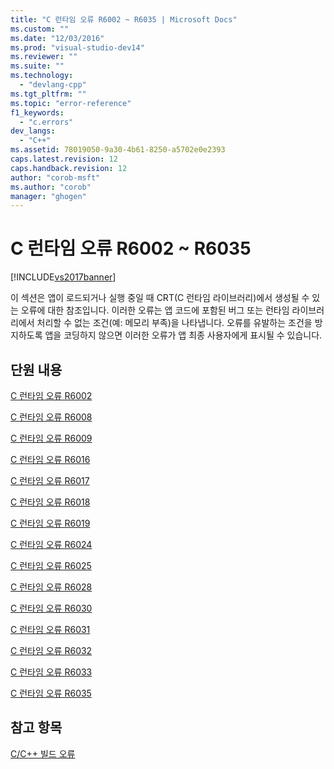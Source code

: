 ```yaml
---
title: "C 런타임 오류 R6002 ~ R6035 | Microsoft Docs"
ms.custom: ""
ms.date: "12/03/2016"
ms.prod: "visual-studio-dev14"
ms.reviewer: ""
ms.suite: ""
ms.technology: 
  - "devlang-cpp"
ms.tgt_pltfrm: ""
ms.topic: "error-reference"
f1_keywords: 
  - "c.errors"
dev_langs: 
  - "C++"
ms.assetid: 78019050-9a30-4b61-8250-a5702e0e2393
caps.latest.revision: 12
caps.handback.revision: 12
author: "corob-msft"
ms.author: "corob"
manager: "ghogen"
---
```

# C 런타임 오류 R6002 ~ R6035
[!INCLUDE[vs2017banner](../../assembler/inline/includes/vs2017banner.md)]

이 섹션은 앱이 로드되거나 실행 중일 때 CRT\(C 런타임 라이브러리\)에서 생성될 수 있는 오류에 대한 참조입니다. 이러한 오류는 앱 코드에 포함된 버그 또는 런타임 라이브러리에서 처리할 수 없는 조건\(예: 메모리 부족\)을 나타냅니다. 오류를 유발하는 조건을 방지하도록 앱을 코딩하지 않으면 이러한 오류가 앱 최종 사용자에게 표시될 수 있습니다.  
  
## 단원 내용  
 [C 런타임 오류 R6002](../../error-messages/tool-errors/c-runtime-error-r6002.md)  
  
 [C 런타임 오류 R6008](../../error-messages/tool-errors/c-runtime-error-r6008.md)  
  
 [C 런타임 오류 R6009](../../error-messages/tool-errors/c-runtime-error-r6009.md)  
  
 [C 런타임 오류 R6016](../../error-messages/tool-errors/c-runtime-error-r6016.md)  
  
 [C 런타임 오류 R6017](../../error-messages/tool-errors/c-runtime-error-r6017.md)  
  
 [C 런타임 오류 R6018](../../error-messages/tool-errors/c-runtime-error-r6018.md)  
  
 [C 런타임 오류 R6019](../../error-messages/tool-errors/c-runtime-error-r6019.md)  
  
 [C 런타임 오류 R6024](../../error-messages/tool-errors/c-runtime-error-r6024.md)  
  
 [C 런타임 오류 R6025](../../error-messages/tool-errors/c-runtime-error-r6025.md)  
  
 [C 런타임 오류 R6028](../../error-messages/tool-errors/c-runtime-error-r6028.md)  
  
 [C 런타임 오류 R6030](../../error-messages/tool-errors/c-runtime-error-r6030.md)  
  
 [C 런타임 오류 R6031](../../error-messages/tool-errors/c-runtime-error-r6031.md)  
  
 [C 런타임 오류 R6032](../../error-messages/tool-errors/c-runtime-error-r6032.md)  
  
 [C 런타임 오류 R6033](../../error-messages/tool-errors/c-runtime-error-r6033.md)  
  
 [C 런타임 오류 R6035](../../error-messages/tool-errors/c-runtime-error-r6035.md)  
  
## 참고 항목  
 [C\/C\+\+ 빌드 오류](../../error-messages/compiler-errors-1/c-cpp-build-errors.md)